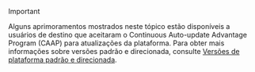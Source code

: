 > [!IMPORTANT]
> Alguns aprimoramentos mostrados neste tópico estão disponíveis a usuários de destino que aceitaram o Continuous Auto-update Advantage Program (CAAP) para atualizações da plataforma. Para obter mais informações sobre versões padrão e direcionada, consulte [Versões de plataforma padrão e direcionada](../fin-and-ops/get-started/public-preview-releases.md).
